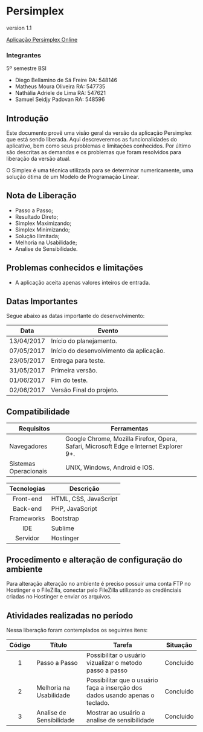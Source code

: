 # Persimplex

version 1.1

[Aplicação Persimplex Online](http://www.persimplex.esy.es)

### Integrantes
5º semestre BSI
* Diego Bellamino de Sá Freire RA: 548146
* Matheus Moura Oliveira RA: 547735
* Nathália Adriele de Lima RA: 547621
* Samuel Seidjy Padovan RA: 548596

## Introdução
Este documento provê uma visão geral da versão da aplicação Persimplex que está sendo liberada. Aqui descreveremos as funcionalidades do aplicativo, bem como seus problemas e limitações conhecidos. Por último são descritas as demandas e os problemas que foram resolvidos para liberação da versão atual.

O Simplex é uma técnica utilizada para se determinar numericamente, uma solução ótima de um Modelo de Programação Linear.

## Nota de Liberação
* Passo a Passo;
* Resultado Direto;
* Simplex Maximizando;
* Simplex Minimizando;
* Solução Ilimitada;
* Melhoria na Usabilidade;
* Analise de Sensibilidade.

## Problemas conhecidos e limitações
* A aplicação aceita apenas valores inteiros de entrada.

## Datas Importantes
Segue abaixo as datas importante do desenvolvimento:

| Data  | Evento    |
|:-----:|-----------|
| 13/04/2017    | Início do planejamento.   |
| 07/05/2017    | Início do desenvolvimento da aplicação.   |
| 23/05/2017    | Entrega para teste.  |
| 31/05/2017    | Primeira versão.  |
| 01/06/2017    | Fim do teste.    |
| 02/06/2017    | Versão Final do projeto.    |


## Compatibilidade

| Requisitos    | Ferramentas   |
|---------------|---------------|
| Navegadores   | Google Chrome, Mozilla Firefox, Opera, Safari, Microsoft Edge e Internet Explorer 9+.     |
| Sistemas Operacionais     | UNIX, Windows, Android e IOS.    |

| Tecnologias   | Descrição |
|:-------------:|-----------|
| Front-end | HTML, CSS, JavaScript |
| Back-end  | PHP, JavaScript  |
| Frameworks    | Bootstrap     |
| IDE    | Sublime   |
| Servidor  | Hostinger    |

## Procedimento e alteração de configuração do ambiente

Para alteração alteração no ambiente é preciso possuir uma conta FTP no Hostinger e o FileZilla, conectar pelo FileZilla utilizando as credênciais criadas no Hostinger e enviar os arquivos.

## Atividades realizadas no período
Nessa liberação foram contemplados os seguintes itens:

| Código    | Título    | Tarefa    | Situação  |
|:---------:|-----------|-----------|:---------:|
| 1 | Passo a Passo    | Possibilitar o usuário vizualizar o metodo passo a passo    | Concluido |
| 2 | Melhoria na Usabilidade   | Possibilitar que o usuário faça a inserção dos dados usando apenas o teclado.   | Concluido |
| 3 | Analise de Sensibilidade   | Mostrar ao usuário a analise de sensibilidade  | Concluido |
